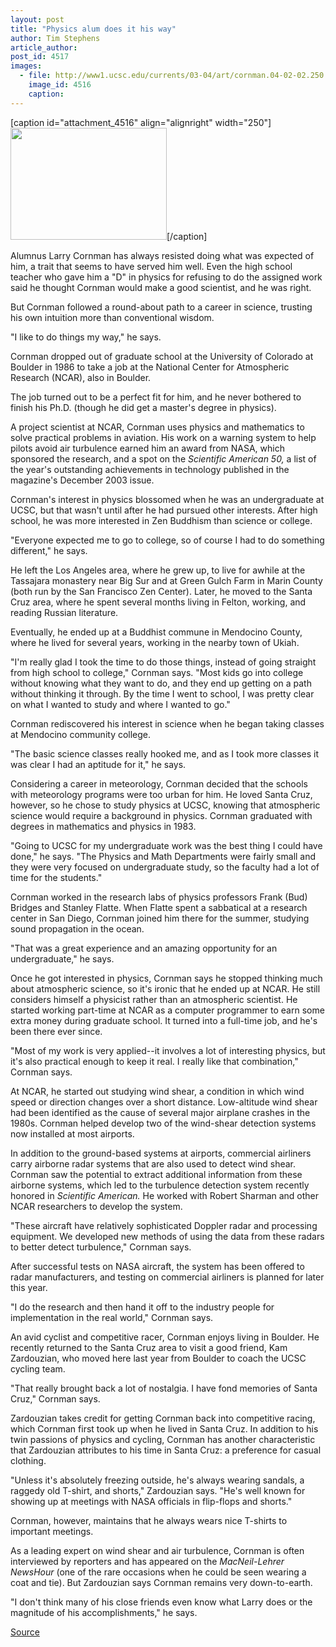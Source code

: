 ```yaml
---
layout: post
title: "Physics alum does it his way"
author: Tim Stephens
article_author: 
post_id: 4517
images:
  - file: http://www1.ucsc.edu/currents/03-04/art/cornman.04-02-02.250.jpg
    image_id: 4516
    caption: 
---
```


[caption id="attachment_4516" align="alignright" width="250"]<a href="http://dev-ucsc-news.pantheonsite.io/wp-content/uploads/2004/02/cornman.04-02-02.250.jpg"><img class="size-full wp-image-4516" src="http://dev-ucsc-news.pantheonsite.io/wp-content/uploads/2004/02/cornman.04-02-02.250.jpg" alt="" width="250" height="179" /></a>[/caption]
<p>
  Alumnus Larry Cornman has always resisted doing what was expected of him, a trait that seems to have served him well. Even the high school teacher who gave him a "D" in physics for refusing to do the assigned work said he thought Cornman would make a good scientist, and he was right.
</p>
<p>
  But Cornman followed a round-about path to a career in science, trusting his own intuition more than conventional wisdom.<br>
</p>
<p>
  "I like to do things my way," he says.<br>
</p>
<p>
  Cornman dropped out of graduate school at the University of Colorado at Boulder in 1986 to take a job at the National Center for Atmospheric Research (NCAR), also in Boulder.
</p>
<p>
  The job turned out to be a perfect fit for him, and he never bothered to finish his Ph.D. (though he did get a master's degree in physics).<br>
</p>
<p>
  A project scientist at NCAR, Cornman uses physics and mathematics to solve practical problems in aviation. His work on a warning system to help pilots avoid air turbulence earned him an award from NASA, which sponsored the research, and a spot on the <i>Scientific American 50,</i> a list of the year's outstanding achievements in technology published in the magazine's December 2003 issue.<br>
</p>
<p>
  Cornman's interest in physics blossomed when he was an undergraduate at UCSC, but that wasn't until after he had pursued other interests. After high school, he was more interested in Zen Buddhism than science or college.<br>
</p>
<p>
  "Everyone expected me to go to college, so of course I had to do something different," he says.<br>
</p>
<p>
  He left the Los Angeles area, where he grew up, to live for awhile at the Tassajara monastery near Big Sur and at Green Gulch Farm in Marin County (both run by the San Francisco Zen Center). Later, he moved to the Santa Cruz area, where he spent several months living in Felton, working, and reading Russian literature.
</p>
<p>
  Eventually, he ended up at a Buddhist commune in Mendocino County, where he lived for several years, working in the nearby town of Ukiah.<br>
</p>
<p>
  "I'm really glad I took the time to do those things, instead of going straight from high school to college," Cornman says. "Most kids go into college without knowing what they want to do, and they end up getting on a path without thinking it through. By the time I went to school, I was pretty clear on what I wanted to study and where I wanted to go."<br>
</p>
<p>
  Cornman rediscovered his interest in science when he began taking classes at Mendocino community college.<br>
</p>
<p>
  "The basic science classes really hooked me, and as I took more classes it was clear I had an aptitude for it," he says.<br>
</p>
<p>
  Considering a career in meteorology, Cornman decided that the schools with meteorology programs were too urban for him. He loved Santa Cruz, however, so he chose to study physics at UCSC, knowing that atmospheric science would require a background in physics. Cornman graduated with degrees in mathematics and physics in 1983.<br>
</p>
<p>
  "Going to UCSC for my undergraduate work was the best thing I could have done," he says. "The Physics and Math Departments were fairly small and they were very focused on undergraduate study, so the faculty had a lot of time for the students."<br>
</p>
<p>
  Cornman worked in the research labs of physics professors Frank (Bud) Bridges and Stanley Flatte. When Flatte spent a sabbatical at a research center in San Diego, Cornman joined him there for the summer, studying sound propagation in the ocean.<br>
</p>
<p>
  "That was a great experience and an amazing opportunity for an undergraduate," he says.<br>
</p>
<p>
  Once he got interested in physics, Cornman says he stopped thinking much about atmospheric science, so it's ironic that he ended up at NCAR. He still considers himself a physicist rather than an atmospheric scientist. He started working part-time at NCAR as a computer programmer to earn some extra money during graduate school. It turned into a full-time job, and he's been there ever since.<br>
</p>
<p>
  "Most of my work is very applied--it involves a lot of interesting physics, but it's also practical enough to keep it real. I really like that combination," Cornman says.<br>
</p>
<p>
  At NCAR, he started out studying wind shear, a condition in which wind speed or direction changes over a short distance. Low-altitude wind shear had been identified as the cause of several major airplane crashes in the 1980s. Cornman helped develop two of the wind-shear detection systems now installed at most airports.<br>
</p>
<p>
  In addition to the ground-based systems at airports, commercial airliners carry airborne radar systems that are also used to detect wind shear. Cornman saw the potential to extract additional information from these airborne systems, which led to the turbulence detection system recently honored in <i>Scientific American.</i> He worked with Robert Sharman and other NCAR researchers to develop the system.<br>
</p>
<p>
  "These aircraft have relatively sophisticated Doppler radar and processing equipment. We developed new methods of using the data from these radars to better detect turbulence," Cornman says.<br>
</p>
<p>
  After successful tests on NASA aircraft, the system has been offered to radar manufacturers, and testing on commercial airliners is planned for later this year.<br>
</p>
<p>
  "I do the research and then hand it off to the industry people for implementation in the real world," Cornman says.<br>
</p>
<p>
  An avid cyclist and competitive racer, Cornman enjoys living in Boulder. He recently returned to the Santa Cruz area to visit a good friend, Kam Zardouzian, who moved here last year from Boulder to coach the UCSC cycling team.<br>
</p>
<p>
  "That really brought back a lot of nostalgia. I have fond memories of Santa Cruz," Cornman says.<br>
</p>
<p>
  Zardouzian takes credit for getting Cornman back into competitive racing, which Cornman first took up when he lived in Santa Cruz. In addition to his twin passions of physics and cycling, Cornman has another characteristic that Zardouzian attributes to his time in Santa Cruz: a preference for casual clothing.<br>
</p>
<p>
  "Unless it's absolutely freezing outside, he's always wearing sandals, a raggedy old T-shirt, and shorts," Zardouzian says. "He's well known for showing up at meetings with NASA officials in flip-flops and shorts."<br>
</p>
<p>
  Cornman, however, maintains that he always wears nice T-shirts to important meetings.<br>
</p>
<p>
  As a leading expert on wind shear and air turbulence, Cornman is often interviewed by reporters and has appeared on the <i>MacNeil-Lehrer NewsHour</i> (one of the rare occasions when he could be seen wearing a coat and tie). But Zardouzian says Cornman remains very down-to-earth.<br>
</p>
<p>
  "I don't think many of his close friends even know what Larry does or the magnitude of his accomplishments," he says.<br>
</p>
<p><a href="http://www1.ucsc.edu/currents/03-04/02-09/cornman.html" title="Permalink to cornman">Source</a></p>
